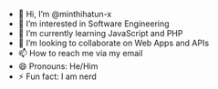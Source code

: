 - 👋 Hi, I’m @minthihatun-x
- 👀 I’m interested in Software Engineering 
- 🌱 I’m currently learning JavaScript and PHP
- 💞️ I’m looking to collaborate on Web Apps and APIs
- 📫 How to reach me via my email
- 😄 Pronouns: He/Him
- ⚡ Fun fact: I am nerd

<!---
minthihatun-x/minthihatun-x is a ✨ special ✨ repository because its `README.md` (this file) appears on your GitHub profile.
You can click the Preview link to take a look at your changes.
--->
